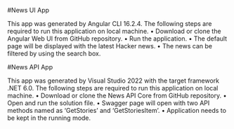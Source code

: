 
#News UI App

This app was generated by Angular CLI 16.2.4.
The following steps are required to run this application on local machine.
•	Download or clone the Angular Web UI from GitHub repository.
•	Run the application.
•	The default page will be displayed with the latest Hacker news.
•	The news can be filtered by using the search box.

#News API App

This app was generated by Visual Studio 2022 with the target framework .NET 6.0.
The following steps are required to run this application on local machine.
•	Download or clone the News API Core from GitHub repository.
•	Open and run the solution file.
•	Swagger page will open with two API methods named as ‘GetStories’ and ‘GetStoriesItem’.
•	Application needs to be kept in the running mode.

 




